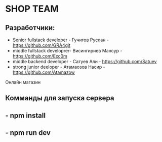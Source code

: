 # SHOP TEAM

## Разработчики:

- Senior fullstack developer - Гучигов Руслан - https://github.com/GRA4git
- middle fullstack developrer- Висингириев Мансур - https://github.com/Exc0m
- middle backend developer - Сатуев Али - https://github.com/Satuev
- strong junior deeloper - Атамаозов Насир - https://github.com/Atamazow

Онлайн магазин

## Комманды для запуска сервера

## - npm install

## - npm run dev
